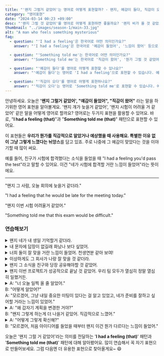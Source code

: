 ```yaml
---
title: "'왠지 그럴거 같았어'는 영어로 어떻게 표현할까? - 왠지, 예감이 들다, 직감이 오다"
category: "영어표현"
date: "2024-03-14 00:23 +09:00"
desc: "'왠지 그럴 것 같았어'를 영어로 어떻게 표현하면 좋을까요? '왠지 비가 올 것 같았어', '왠지 그 영화가 재미있을 것 같았어' 등을 영어로 표현하는 법을 배워봅시다. 다양한 예문을 통해서 연습하고 본인의 표현으로 만들어 보세요."
thumbnail: "../images/season-1/main-33.jpg"
alt: "A man who feels something mysterious"
faq:
  - question: "'I had a feeling'은 한국어로 어떤 의미인가요?"
    answer: "'I had a feeling'은 한국어로 '예감이 들었어', '느낌이 왔어' 등으로 번역될 수 있습니다. 특별한 이유 없이 직감적으로 무언가를 예상하거나 알았을 때 사용하는 표현입니다."

  - question: "'Something told me'는 한국어로 어떤 의미인가요?"
    answer: "'Something told me'는 한국어로 '직감이 왔어', '뭔가 그럴 것 같았어' 등으로 번역될 수 있습니다. 'I had a feeling'과 비슷한 의미로, 설명하기 어려운 직감이나 예감을 표현할 때 사용합니다."

  - question: "'예감이 들다'를 영어로 어떻게 표현할 수 있나요?"
    answer: "'예감이 들다'는 영어로 'I had a feeling'으로 표현할 수 있습니다. 예를 들어, '네가 합격할 거란 예감이 들었어'는 'I had a feeling you'd pass'로 말할 수 있습니다."

  - question: "'직감이 오다'를 영어로 어떻게 표현하나요?"
    answer: "'직감이 오다'는 영어로 'Something told me'로 표현할 수 있습니다. 예를 들어, '우산을 가져가야 할 것 같은 직감이 왔어'는 'Something told me to bring an umbrella'로 말할 수 있습니다."
---
```


안녕하세요. 오늘은 **'왠지 그럴거 같았어', "예감이 들었어", "직감이 왔어"** 라는 말을 하기위한 영어 표현을 알아볼게요. '왠지 걔가 늦을거 같았어', '왠지 시험이 어려울 거 같았어' 같은 말을 어떻게 영어로 할까요? 영어로는 두가지 표현을 활용할 수 있어요. 바로, "**I had a feeling (that)**"과 "**Something told me (that)**" 패턴으로 표현할 수 있어요.

이 표현들은 **우리가 뭔가를 직감적으로 알았거나 예상했을 때 사용해요. 특별한 이유 없이 그냥 그렇게 느꼈다는 뉘앙스**를 담고 있죠. 주로 나중에 그 예감이 맞았다는 것을 이야기할 때 많이 써요.

예를 들어, 친구가 시험에 합격했다는 소식을 들었을 때 "I had a feeling you'd pass the test"라고 말할 수 있어요. 이건 "네가 시험에 합격할 거란 느낌이 들었어"라는 뜻이에요.

---

"왠지 그 사람, 오늘 회의에 늦을거 같더라."

"I had a feeling that he would be late for the meeting today."

"왠지 이번 시험 어려울거 같았어."

"Something told me that this exam would be difficult."

### 연습해보기

<details>
  <summary>왠지 네가 내 생일 기억할거 같더라.</summary>
  <span>I had a feeling that you would remember my birthday.</span>
</details>

<details>
  <summary>내 문자에 답장이 없길래 화났나 보다 싶었어.
</summary>
  <span>When she didn't answer my texts, I had a feeling she was mad at me.</span>
</details>

<details>
  <summary>너희 둘이 잘 맞을 거란 느낌이 들었어. 천생연분 같아 보여!</summary>
  <span>I had a feeling you two would hit it off. You guys seem perfect for each other!</span>
</details>

<details>
  <summary>이상하게도 그 회사가 나랑 잘 맞을 것 같더라.</summary>
  <span>I strangely had a feeling that the company would be a really good fit for me.</span>
</details>

<details>
  <summary>왠지 그 소식을 친구와 당장 공유해야할 것 같았어.</summary>
<span>Something told me I needed to share the news with my friend right away.</span>
</details>

<details>
  <summary>왠지 이번 프로젝트가 성공적으로 끝날 것 같았어. 우리 팀 모두가 열심히 정말 열심히 일했거든.</summary>
  <span>Something told me that this project would end successfully because our whole team worked really hard.</span>
</details>

<details>
  <summary>A: "너 오늘 일찍 올 줄 알았어."<br>B: "어떻게 알았어?"<br>A: "모르겠어, 그냥 내일 중요한 미팅이 있다는 걸 알고 있었고, 네가 준비를 잘하고 싶어할 거라는 느낌이 있었어."</summary>
<span>A: "I knew you would come in early today."<br>B: "How did you know?"<br>A: "I don’t know, I just knew you had an important meeting tomorrow and I had a feeling that you would want to prepare well."</span>
</details>

<details>
  <summary>A: "왜 갑자기 계획을 변경한 거야?"<br>B: "왠지 그렇게 하는게 더 나을거 같았어. 직감적으로 느꼈어."</summary>
<span>A: "Why did you suddenly change the plan?"<br>B: "Something told me it would be better to do so. I just had a gut feeling."</span>
</details>

<details>
  <summary>A: "어떻게 그렇게 확신해?"<br>B: "모르겠어, 처음 아이디어를 들었을 때부터 왠지 이건 뭔가 다르다는 느낌이 들었어."</summary>
<span>A: "How can you be so sure?"<br>B: "I don’t know, I just had a feeling that it was something different when I first heard the idea."</span>
</details>

오늘은 '왠지 그럴 거 같았어'라는 의미를 전달하는 '**I had a feeling (that)**' 패턴과 '**Something told me (that)**' 패턴에 대해 알아봤어요. 많이 연습해서 꼭 자기 표현으로 만들어보세요. 그럼 다음엔 더 유용한 표현으로 찾아올게요~ 😄
